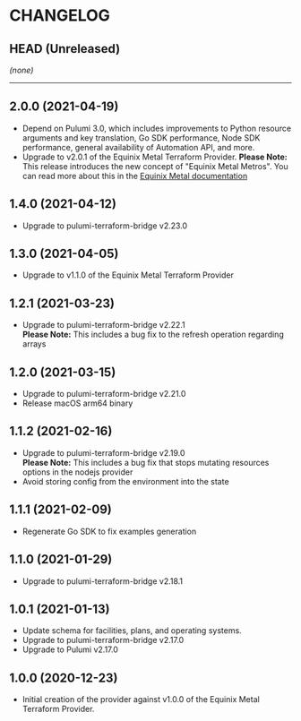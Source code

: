 CHANGELOG
=========

## HEAD (Unreleased)
_(none)_

---

## 2.0.0 (2021-04-19)
* Depend on Pulumi 3.0, which includes improvements to Python resource arguments and key translation, Go SDK performance,
  Node SDK performance, general availability of Automation API, and more.
* Upgrade to v2.0.1 of the Equinix Metal Terraform Provider.
  **Please Note:**  
  This release introduces the new concept of "Equinix Metal Metros". You can read more about this in the [Equinix Metal documentation](https://feedback.equinixmetal.com/changelog/new-metros-feature-live)

## 1.4.0 (2021-04-12)
* Upgrade to pulumi-terraform-bridge v2.23.0

## 1.3.0 (2021-04-05)
* Upgrade to v1.1.0 of the Equinix Metal Terraform Provider

## 1.2.1 (2021-03-23)
* Upgrade to pulumi-terraform-bridge v2.22.1  
  **Please Note:** This includes a bug fix to the refresh operation regarding arrays

## 1.2.0 (2021-03-15)
* Upgrade to pulumi-terraform-bridge v2.21.0
* Release macOS arm64 binary

## 1.1.2 (2021-02-16)
* Upgrade to pulumi-terraform-bridge v2.19.0  
  **Please Note:** This includes a bug fix that stops mutating resources options in the nodejs provider
* Avoid storing config from the environment into the state

## 1.1.1 (2021-02-09)
* Regenerate Go SDK to fix examples generation

## 1.1.0 (2021-01-29)
* Upgrade to pulumi-terraform-bridge v2.18.1

## 1.0.1 (2021-01-13)
* Update schema for facilities, plans, and operating systems.
* Upgrade to pulumi-terraform-bridge v2.17.0
* Upgrade to Pulumi v2.17.0

## 1.0.0 (2020-12-23)
* Initial creation of the provider against v1.0.0 of the Equinix Metal Terraform Provider.
